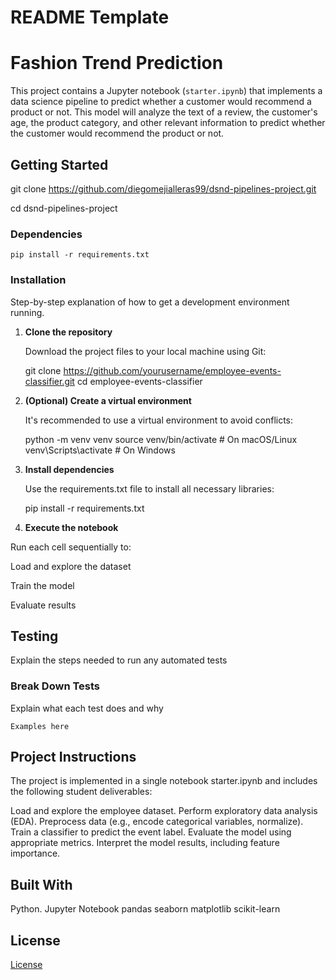 # README Template

# Fashion Trend Prediction

This project contains a Jupyter notebook (`starter.ipynb`) that implements a data science pipeline to predict whether a customer would recommend a product or not. This model will analyze the text of a review, the customer's age, the product category, and other relevant information to predict whether the customer would recommend the product or not. 

## Getting Started

git clone https://github.com/diegomejialleras99/dsnd-pipelines-project.git

cd dsnd-pipelines-project

### Dependencies

```
pip install -r requirements.txt

```

### Installation

Step-by-step explanation of how to get a development environment running.

1. **Clone the repository**
   
   Download the project files to your local machine using Git:
   
   git clone https://github.com/yourusername/employee-events-classifier.git
   cd employee-events-classifier
   
3. **(Optional) Create a virtual environment**
   
   It's recommended to use a virtual environment to avoid conflicts:
   
   python -m venv venv
   source venv/bin/activate      # On macOS/Linux
   venv\Scripts\activate         # On Windows

4. **Install dependencies**
   
   Use the requirements.txt file to install all necessary libraries:
   
   pip install -r requirements.txt

5. **Execute the notebook**
   
  Run each cell sequentially to:

  Load and explore the dataset
  
  Train the model
  
  Evaluate results


## Testing

Explain the steps needed to run any automated tests

### Break Down Tests

Explain what each test does and why

```
Examples here
```

## Project Instructions

The project is implemented in a single notebook starter.ipynb and includes the following student deliverables:

Load and explore the employee dataset.
Perform exploratory data analysis (EDA).
Preprocess data (e.g., encode categorical variables, normalize).
Train a classifier to predict the event label.
Evaluate the model using appropriate metrics.
Interpret the model results, including feature importance.

## Built With

Python.
Jupyter Notebook
pandas
seaborn
matplotlib
scikit-learn


## License

[License](LICENSE.txt)
